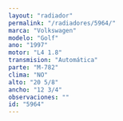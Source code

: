 ```yaml
---
layout: "radiador"
permalink: "/radiadores/5964/"
marca: "Volkswagen"
modelo: "Golf"
ano: "1997"
motor: "L4 1.8"
transmision: "Automática"
parte: "M-782"
clima: "NO"
alto: "20 5/8"
ancho: "12 3/4"
observaciones: ""
id: "5964"
---
```


